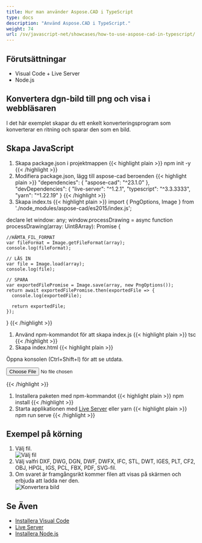 ```yaml
---
title: Hur man använder Aspose.CAD i TypeScript
type: docs
description: "Använd Aspose.CAD i TypeScript."
weight: 74
url: /sv/javascript-net/showcases/how-to-use-aspose-cad-in-typescript/
---
```



## Förutsättningar
- Visual Code + Live Server
- Node.js

## Konvertera dgn-bild till png och visa i webbläsaren

I det här exemplet skapar du ett enkelt konverteringsprogram som konverterar en ritning och sparar den som en bild.

## Skapa JavaScript

1. Skapa package.json i projektmappen
{{< highlight plain >}}
npm init -y
{{< /highlight >}}
1. Modifiera package.json, lägg till aspose-cad beroenden
{{< highlight plain >}}
"dependencies": {
    "aspose-cad": "^23.1.0"
  },
 "devDependencies": {
    "live-server": "^1.2.1",
    "typescript": "^3.3.3333",
    "yarn": "^1.22.19"
  }
{{< /highlight >}}
1. Skapa index.ts
{{< highlight plain >}}
import { PngOptions, Image } from './node_modules/aspose-cad/es2015/index.js';

declare let window: any;
window.processDrawing = async function processDrawing(array: Uint8Array): Promise<any> {

    //HÄMTA_FIL_FORMAT
    var fileFormat = Image.getFileFormat(array);
    console.log(fileFormat);
    
    // LÄS IN
    var file = Image.load(array);
    console.log(file);
    
    // SPARA
    var exportedFilePromise = Image.save(array, new PngOptions());
    return await exportedFilePromise.then(exportedFile => {
      console.log(exportedFile);
      
      return exportedFile;
    });
}
{{< /highlight >}}
1. Använd npm-kommandot för att skapa index.js
{{< highlight plain >}}
tsc
{{< /highlight >}}
1. Skapa index.html
{{< highlight plain >}}
<!DOCTYPE html>
Öppna konsolen (Ctrl+Shift+I) för att se utdata.

<script src="./node_modules/aspose-cad/dotnet.js"></script>
<script type="module" src="./node_modules/aspose-cad/es2015/index-js.js"></script>

<body>
	<input id="file" type="file">
	<img id="image" />
</body>

<script>
window.onload = async function () {
	document.querySelector('input').addEventListener('change', function() {
      var reader = new FileReader();
      reader.onload = function() {
      
          var arrayBuffer = this.result;
          var array = new Uint8Array(arrayBuffer);
          
		  //HÄMTA_FIL_FORMAT
		  fileFormat = Aspose.CAD.Image.getFileFormat(array);
          console.log(fileFormat);
		  
		  // LÄS IN
		  file = Aspose.CAD.Image.load(array);
          console.log(file);
		  
		  // SPARA
		  exportedFilePromise = Aspose.CAD.Image.save(array, new Aspose.CAD.PngOptions());
		  exportedFilePromise.then(exportedFile => {
			console.log(exportedFile);
			
			var urlCreator = window.URL || window.webkitURL;
			var blob = new Blob([exportedFile], { type: 'application/octet-stream' });
            var imageUrl = urlCreator.createObjectURL(blob);
            document.querySelector("#image").src = imageUrl;
		  });
      }
	  
      reader.readAsArrayBuffer(this.files[0]);
    }, 
	false);
};
</script>
{{< /highlight >}}

1. Installera paketen med npm-kommandot
{{< highlight plain >}}
npm install
{{< /highlight >}}
1. Starta applikationen med [Live Server](https://marketplace.visualstudio.com/items?itemName=ritwickdey.LiveServer/) eller yarn
{{< highlight plain >}}
npm run serve
{{< /highlight >}}

## Exempel på körning

1. Välj fil.<br>
![Välj fil](/cad/_assets/javascript-net/typescript/choose-file.png)<br>
1. Välj valfri DXF, DWG, DGN, DWF, DWFX, IFC, STL, DWT, IGES, PLT, CF2, OBJ, HPGL, IGS, PCL, FBX, PDF, SVG-fil.
1. Om svaret är framgångsrikt kommer filen att visas på skärmen och erbjuda att ladda ner den.<br>
![Konvertera bild](/cad/_assets/javascript-net/typescript/convert-image.png)<br>
## Se Även

- [Installera Visual Code](https://code.visualstudio.com/)
- [Live Server](https://marketplace.visualstudio.com/items?itemName=ritwickdey.LiveServer/)
- [Installera Node.js](https://nodejs.org/en/)

